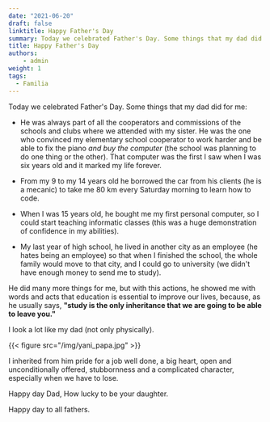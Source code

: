 ```yaml
---
date: "2021-06-20"
draft: false
linktitle: Happy Father's Day
summary: Today we celebrated Father's Day. Some things that my dad did for me.
title: Happy Father's Day
authors: 
    - admin
weight: 1
tags: 
  - Familia
---
```


Today we celebrated Father's Day. Some things that my dad did for me:

- He was always part of all the cooperators and commissions of the schools and clubs where we attended with my sister. He was the one who convinced my elementary school cooperator to work harder and be able to fix the piano _and buy the computer_ (the school was planning to do one thing or the other). That computer was the first I saw when I was six years old and it marked my life forever.

- From my 9 to my 14 years old he borrowed the car from his clients (he is a mecanic) to take me 80 km every Saturday morning to learn how to code.

- When I was 15 years old, he bought me my first personal computer, so I could start teaching informatic classes (this was a huge demonstration of confidence in my abilities).

- My last year of high school, he lived in another city as an employee (he hates being an employee) so that when I finished the school, the whole family would move to that city, and I could go to university (we didn't have enough money to send me to study).

He did many more things for me, but with this actions, he showed me with words and acts that education is essential to improve our lives, because, as he usually says, **"study is the only inheritance that we are going to be able to leave you."**

I look a lot like my dad (not only physically).

{{< figure src="/img/yani_papa.jpg" >}}

I inherited from him pride for a job well done, a big heart, open and unconditionally offered, stubbornness and a complicated character, especially when we have to lose.

Happy day Dad, How lucky to be your daughter. 

Happy day to all fathers.





